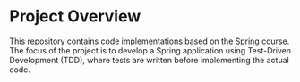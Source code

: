 # Project Overview

This repository contains code implementations based on the Spring course. The focus of the project is to develop a Spring application using Test-Driven Development (TDD), where tests are written before implementing the actual code.
